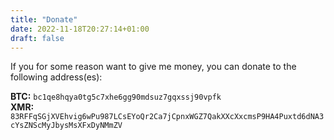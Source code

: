 ```yaml
---
title: "Donate"
date: 2022-11-18T20:27:14+01:00
draft: false
---
```


If you for some reason want to give me money, you can donate to the following address(es):

**BTC:** `bc1qe8hqya0tg5c7xhe6gg90mdsuz7gqxssj90vpfk`\
**XMR:** `83RFFqSGjXVEhvig6wPu987LCsEYoQr2Ca7jCpnxWGZ7QakXXcXxcmsP9HA4Puxtd6dNA3cYsZNScMyJbysMsXFxDyNMmZV`

